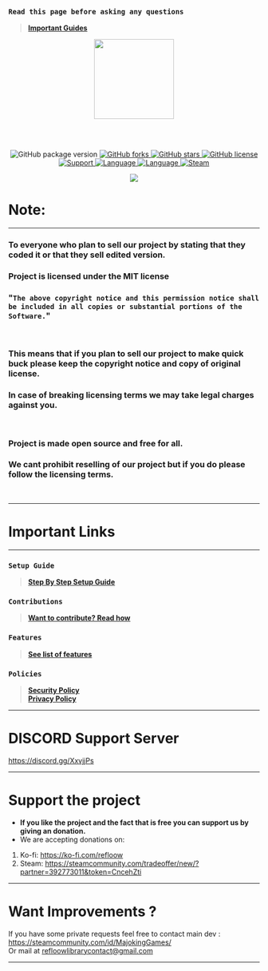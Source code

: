 ### `Read this page before asking any questions`
> **[Important Guides](https://github.com/OSL-Works/Steam-Card-Bot-PRO#important-links)**<br>

<p align="center">
<img width="160" height="160" src="https://upload.wikimedia.org/wikipedia/commons/c/c1/Steam_Logo.png">
</p>

<br>
<br>

<p align= "center">
  <img src="https://img.shields.io/github/package-json/v/Refloow/Steam-Card-Bot-PRO.svg" alt="GitHub package version">
  </a>
    <a href="https://github.com/Refloow/Steam-Card-Bot-PRO/network" target="_blank">
  <img src="https://img.shields.io/github/forks/Refloow/Steam-Card-Bot-PRO.svg?style=plastic" alt="GitHub forks">
  </a>
    <a href="https://github.com/Refloow/Steam-Card-Bot-PRO/stargazers" target="_blank">
  <img src="https://img.shields.io/github/stars/Refloow/Steam-Card-Bot-PRO.svg?style=plastic" alt="GitHub stars">
  </a>
    <a href="https://raw.githubusercontent.com/Refloow/Steam-Card-Bot-PRO/master/LICENSE">
  <img src="https://img.shields.io/badge/license-MIT-blue.svg?style=plastic" alt="GitHub license">
  </a>
    <a href="https://discord.gg/XxvjjPs" target="_blank">
  <img src="https://img.shields.io/discord/690327113039085600" alt="Support">
  </a>
    <a href="https://en.wikipedia.org/wiki/Node.js" target="_blank">
  <img src="https://img.shields.io/badge/Uses-Node.js-green" alt="Language">
  </a>
    <a href="https://en.wikipedia.org/wiki/JavaScript" target="_blank">
  <img src="https://img.shields.io/badge/language-JavaScript-yellow.svg" alt="Language">
  </a>
    <a href="https://steamcommunity.com/tradeoffer/new/?partner=392773011&token=CncehZti" target="_blank">
  <img src="https://img.shields.io/badge/steam-donate-yellow.svg" alt="Steam">
  </a>
</p>

<p align= "center">
  <a href="https://ko-fi.com/P5P02ONAC" target="_blank">
  <img src="https://www.ko-fi.com/img/githubbutton_sm.svg">
  </a>
</p>

# Note:

<hr>

### **To everyone who plan to sell our project by stating that they coded it or that they sell edited version.**<br>
### **Project is licensed under the MIT license**<br>

### "`The above copyright notice and this permission notice shall be included in all copies or substantial portions of the Software.`"<br>

<br>

### This means that if you plan to sell our project to make quick buck please keep the copyright notice and copy of original license. <br>
### **In case of breaking licensing terms we may take legal charges against you.**<br>

<br>

### Project is made open source and **free for all.**<br>
### **We cant prohibit reselling of our project but if you do please follow the licensing terms.**<br> 

<br>
<hr>

# Important Links

<hr>

### `Setup Guide`
> **[Step By Step Setup Guide](https://github.com/OSL-Works/Steam-Card-Bot-PRO/wiki)**<br>
### `Contributions`
> **[Want to contribute? Read how](https://github.com/OSL-Works/Steam-Card-Bot-PRO/blob/master/.github/CONTRIBUTING.md)**<br>
### `Features`
> **[See list of features]()**<br>
### `Policies`
> **[Security Policy](https://github.com/OSL-Works/Steam-Card-Bot-PRO/security/policy)**<br>
> **[Privacy Policy](https://github.com/OSL-Works/Steam-Card-Bot-PRO/blob/master/.github/PRIVACY.md)**<br>

<hr>

# DISCORD Support Server

https://discord.gg/XxvjjPs

<hr>

# Support the project
- **If you like the project and the fact that is free you can support us by giving an donation.**
- We are accepting donations on:

1. Ko-fi: https://ko-fi.com/refloow
2. Steam: https://steamcommunity.com/tradeoffer/new/?partner=392773011&token=CncehZti

<hr>

# Want Improvements ?

If you have some private requests feel free to contact main dev : https://steamcommunity.com/id/MajokingGames/<br>
Or mail at refloowlibrarycontact@gmail.com

<hr>


